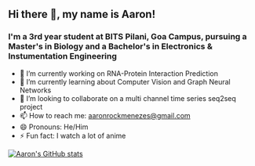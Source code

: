## Hi there 👋, my name is Aaron!
### I'm a 3rd year student at BITS Pilani, Goa Campus, pursuing a Master's in Biology and a Bachelor's in Electronics & Instumentation Engineering
- 🔭 I’m currently working on RNA-Protein Interaction Prediction
- 🌱 I’m currently learning about Computer Vision and Graph Neural Networks
- 👯 I’m looking to collaborate on a multi channel time series seq2seq project
- 📫 How to reach me: aaronrockmenezes@gmail.com
- 😄 Pronouns: He/Him
- ⚡ Fun fact: I watch a lot of anime

[![Aaron's GitHub stats](https://github-readme-stats.vercel.app/api?username=aaronrockmenezes&theme=radical)](https://github.com/anuraghazra/github-readme-stats)
